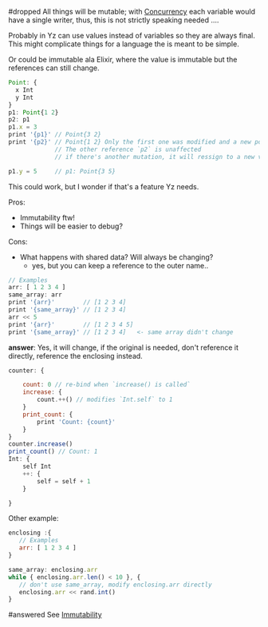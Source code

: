 #dropped  All things will be mutable; with [Concurrency](../../Features/Concurrency.md)  each variable would have a single writer, thus, this is not strictly speaking needed
....

Probably in Yz can use values instead of variables so they are always final. 
This might complicate things for a language the is meant to be simple. 

Or could be immutable ala Elixir, where the value is immutable but the references can still change. 

```javascript
Point: {
  x Int
  y Int
}
p1: Point{1 2}
p2: p1
p1.x = 3
print '{p1}' // Point{3 2}
print '{p2}' // Point{1 2} Only the first one was modified and a new point was created
             // The other reference `p2` is unaffected
             // if there's another mutation, it will ressign to a new variable

p1.y = 5     // p1: Point{3 5}
```


This could work, but I wonder if that's a feature Yz needs. 

Pros: 

- Immutability ftw!
- Things will be easier to debug? 

Cons: 

- What happens with shared data? Will always be changing? 
    - yes, but you can keep a reference to the outer name.. 

```javascript
// Examples 
arr: [ 1 2 3 4 ]
same_array: arr
print '{arr}'        // [1 2 3 4]
print '{same_array}' // [1 2 3 4]
arr << 5 
print '{arr}'        // [1 2 3 4 5]
print '{same_array}' // [1 2 3 4]   <- same array didn't change

```

**answer**: Yes, it will change, if the original is needed, don't reference it directly, reference the enclosing instead.

```javascript
counter: {

    count: 0 // re-bind when `increase() is called`
    increase: {
        count.++() // modifies `Int.self` to 1
    }
    print_count: {
        print 'Count: {count}'
    }
}
counter.increase()
print_count() // Count: 1
Int: {
    self Int
    ++: {
        self = self + 1
    }

}
```
Other example:
```javascript
enclosing :{
   // Examples 
   arr: [ 1 2 3 4 ]
}

same_array: enclosing.arr
while { enclosing.arr.len() < 10 }, {
   // don't use same_array, modify enclosing.arr directly
   enclosing.arr << rand.int()
}


```
#answered
See [Immutability](Immutability.md)


